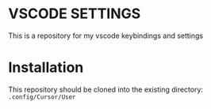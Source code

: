 # VSCODE SETTINGS
This is a repository for my vscode keybindings and settings

# Installation
This repository should be cloned into the existing directory:
```.config/Cursor/User```